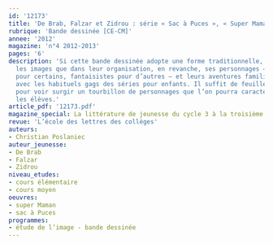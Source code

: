 ```yaml
---
id: '12173'
title: 'De Brab, Falzar et Zidrou : série « Sac à Puces », « Super Maman » '
rubrique: 'Bande dessinée [CE-CM]'
annee: '2012'
magazine: 'n°4 2012-2013'
pages: '6'
description: 'Si cette bande dessinée adopte une forme traditionnelle, tant dans
  les images que dans leur organisation, en revanche, ses personnages – réalistes
  pour certains, fantaisistes pour d’autres – et leurs aventures familiales tranchent
  avec les habituels gags des séries pour enfants. Il suffit de feuilleter cet album
  pour voir surgir un tourbillon de personnages que l’on pourra caractériser avec
  les élèves.'
article_pdf: '12173.pdf'
magazine_special: La littérature de jeunesse du cycle 3 à la troisième
revue: 'L’école des lettres des collèges'
auteurs:
- Christian Poslaniec
auteur_jeunesse:
- De Brab
- Falzar
- Zidrou
niveau_etudes:
- cours élémentaire
- cours moyen
oeuvres:
- super Maman
- sac à Puces
programmes:
- étude de l’image - bande dessinée
---
```

